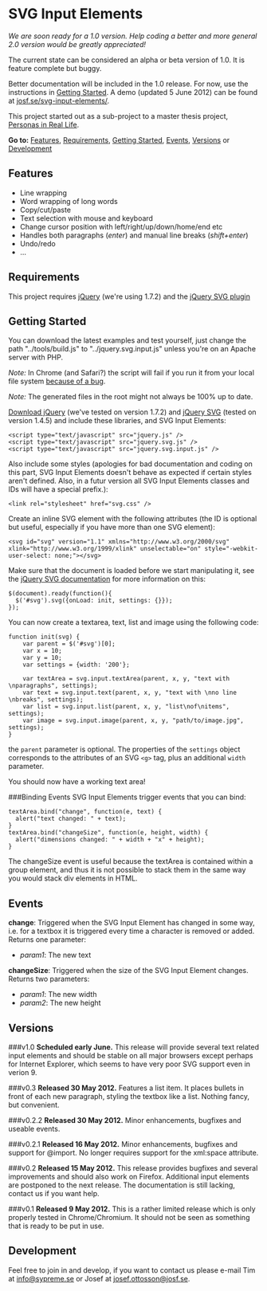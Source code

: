 SVG Input Elements
==================

_We are soon ready for a 1.0 version. Help coding a better and more general 
2.0 version would be greatly appreciated!_

The current state can be considered an alpha or beta version of 1.0. It is 
feature complete but buggy. 

Better documentation will be included in the 1.0 release. For now, use the 
instructions in [Getting Started](#getting-started). A demo (updated 5 June 
2012) can be found at 
[josf.se/svg-input-elements/](http://josf.se/svg-input-elements/). 

This project started out as a sub-project to a master thesis project, 
[Personas in Real Life](http://personasinreallife.tumblr.com).

__Go to:__ [Features](#features-), [Requirements](#requirements), 
[Getting Started](#getting-started), [Events](#events), [Versions](#versions) 
or [Development](#development)

Features 
--------
* Line wrapping
* Word wrapping of long words
* Copy/cut/paste
* Text selection with mouse and keyboard
* Change cursor position with left/right/up/down/home/end etc
* Handles both paragraphs (_enter_) and manual line breaks (_shift+enter_)
* Undo/redo
* ...

Requirements
------------
This project requires [jQuery](http://docs.jquery.com/Downloading_jQuery) 
(we're using 1.7.2) and the 
[jQuery SVG plugin](http://keith-wood.name/svg.html)

Getting Started
---------------
You can download the latest examples and test yourself, just change the path 
"../tools/build.js" to "../jquery.svg.input.js" unless you're on an Apache 
server with PHP. 

_Note:_ In Chrome (and Safari?) the script will fail if you 
run it from your local file system 
[because of a bug](http://code.google.com/p/chromium/issues/detail?id=49001). 

_Note:_ The generated files in the root might not always be 100% up to date.

[Download jQuery](http://jquery.com/) (we've tested on version 1.7.2) and 
[jQuery SVG](http://keith-wood.name/svg.html) (tested on version 1.4.5) and 
include these libraries, and SVG Input Elements: 
```
<script type="text/javascript" src="jquery.js" />
<script type="text/javascript" src="jquery.svg.js" />
<script type="text/javascript" src="jquery.svg.input.js" />
```
Also include some styles (apologies for bad documentation and coding on this 
part, SVG Input Elements doesn't behave as expected if certain styles aren't 
defined. Also, in a futur version all SVG Input Elements classes and IDs will 
have a special prefix.):
```
<link rel="stylesheet" href="svg.css" />
```
Create an inline SVG element with the following attributes (the ID is optional
but useful, especially if you have more than one SVG element): 
```
<svg id="svg" version="1.1" xmlns="http://www.w3.org/2000/svg" xlink="http://www.w3.org/1999/xlink" unselectable="on" style="-webkit-user-select: none;"></svg>
```
Make sure that the document is loaded before we start manipulating it, see the
[jQuery SVG documentation](http://keith-wood.name/svgRef.html) for more 
information on this: 
```
$(document).ready(function(){
  $('#svg').svg({onLoad: init, settings: {}});  
});
```

You can now create a textarea, text, list and image using the following code: 
```
function init(svg) {
    var parent = $('#svg')[0]; 
    var x = 10; 
    var y = 10; 
    var settings = {width: '200'}; 

    var textArea = svg.input.textArea(parent, x, y, "text with \nparagraphs", settings);
    var text = svg.input.text(parent, x, y, "text with \nno line \nbreaks", settings);
    var list = svg.input.list(parent, x, y, "list\nof\nitems", settings);
    var image = svg.input.image(parent, x, y, "path/to/image.jpg", settings);
}
```
the `parent` parameter is optional. The properties of the `settings` object 
corresponds to the attributes of an SVG `<g>` tag, plus an additional `width` 
parameter. 
 
You should now have a working text area!

###Binding Events
SVG Input Elements trigger events that you can bind: 
```
textArea.bind("change", function(e, text) {
  alert("text changed: " + text);
}
textArea.bind("changeSize", function(e, height, width) {
  alert("dimensions changed: " + width + "x" + height);
}
```

The changeSize event is useful because the textArea is contained within a 
group element, and thus it is not possible to stack them in the same way you 
would stack div elements in HTML. 

Events
------
__change__: Triggered when the SVG Input Element has changed in some way, i.e. for
a textbox it is triggered every time a character is removed or added. Returns 
one parameter: 
  * _param1_: The new text
  
__changeSize__: Triggered when the size of the SVG Input Element changes. Returns 
two parameters: 
  * _param1_: The new width
  * _param2_: The new height

Versions
--------
###v1.0
__Scheduled early June.__ This release will provide several text related input
elements and should be stable on all major browsers except perhaps for 
Internet Explorer, which seems to have very poor SVG support even in verion 9. 

###v0.3
__Released 30 May 2012.__ Features a list item. It places bullets in front of 
each new paragraph, styling the textbox like a list. Nothing fancy, but 
convenient. 

###v0.2.2
__Released 30 May 2012.__ Minor enhancements, bugfixes and useable events. 

###v0.2.1
__Released 16 May 2012.__ Minor enhancements, bugfixes and support for 
@import. No longer requires support for the xml:space attribute. 

###v0.2
__Released 15 May 2012.__ This release provides bugfixes and several 
improvements and should also work on Firefox. Additional input elements are 
postponed to the next release. The documentation is still lacking, contact us 
if you want help. 

###v0.1
__Released 9 May 2012.__ This is a rather limited release which is only 
properly tested in Chrome/Chromium. It should not be seen as something that is
ready to be put in use.

Development
-----------
Feel free to join in and develop, if you want to contact us please e-mail 
Tim at [info@sypreme.se](mailto:info@sypreme.se) or Josef at 
[josef.ottosson@josf.se](mailto:josef.ottosson@josf.se). 